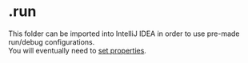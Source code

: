 # .run
This folder can be imported into IntelliJ IDEA in order to use pre-made run/debug configurations.   
You will eventually need to [set properties](../README.md#properties).